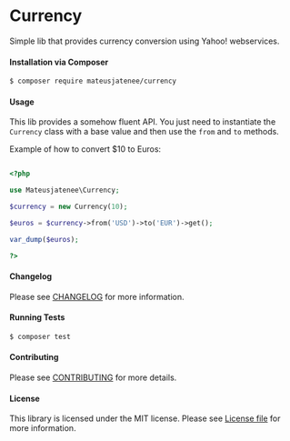 Currency
================
Simple lib that provides currency conversion using Yahoo! webservices.

#### Installation via Composer
``` bash
$ composer require mateusjatenee/currency
```

#### Usage  

This lib provides a somehow fluent API. You just need to instantiate the `Currency` class with a base value and then use the `from` and `to` methods.  

Example of how to convert $10 to Euros:  

```php

<?php

use Mateusjatenee\Currency;

$currency = new Currency(10);

$euros = $currency->from('USD')->to('EUR')->get();

var_dump($euros);

?>

```



#### Changelog
Please see [CHANGELOG](CHANGELOG.md) for more information.

#### Running Tests
``` bash
$ composer test
```

#### Contributing
Please see [CONTRIBUTING](CONTRIBUTING.md) for more details.

#### License
This library is licensed under the MIT license. Please see [License file](LICENSE.md) for more information.
